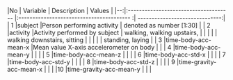 

|No | Variable    | Description   |   Values  |
|--:|:------------------------------------- |:---------------------------------------- :| ------------------------------:|
| 1 |subject    |Person performing activity | denoted as number [1:30] |
| 2 |activity     |Activity performed by subject  | walking, walking upstairs, |
| |      |      | walking downstairs, sitting |
| |      |      | standing, laying  |
| 3 |time-body-acc-mean-x   |Mean value X-axis accelerometer on body |    |
| 4 |time-body-acc-mean-y   |      |    |
| 5 |time-body-acc-mean-z   |      |    |
| 6 |time-body-acc-std-x   |      |    |
| 7 |time-body-acc-std-y   |      |    |
| 8 |time-body-acc-std-z   |      |    |
| 9 |time-gravity-acc-mean-x  |      |    |
|10 |time-gravity-acc-mean-y  |      |    |
